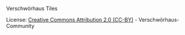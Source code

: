 Verschwörhaus Tiles

License: [Creative Commons Attribution 2.0 (CC-BY)](https://creativecommons.org/licenses/by/2.0/) - Verschwörhaus-Community